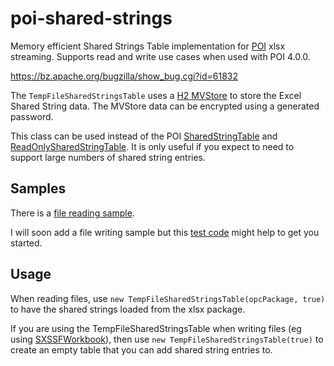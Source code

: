 # poi-shared-strings
Memory efficient Shared Strings Table implementation for [POI](https://poi.apache.org/) xlsx streaming. Supports read and write use cases when used with POI 4.0.0.

https://bz.apache.org/bugzilla/show_bug.cgi?id=61832

The `TempFileSharedStringsTable` uses a [H2 MVStore](http://www.h2database.com/html/mvstore.html) to store the Excel Shared String data. The MVStore data can be encrypted using a generated password.

This class can be used instead of the POI [SharedStringTable](https://poi.apache.org/apidocs/org/apache/poi/xssf/model/SharedStringsTable.html) and [ReadOnlySharedStringTable](https://poi.apache.org/apidocs/org/apache/poi/xssf/eventusermodel/ReadOnlySharedStringsTable.html). It is only useful if you expect to need to support large numbers of shared string entries.

## Samples

There is a [file reading sample](https://github.com/pjfanning/poi-shared-strings-sample).

I will soon add a file writing sample but this [test code](https://github.com/pjfanning/poi-shared-strings/blob/master/src/test/java/com/github/pjfanning/poi/xssf/streaming/TestSXSSFWorkbookWithTempFileSharedStringsTable.java) might help to get you started.

## Usage

When reading files, use `new TempFileSharedStringsTable(opcPackage, true)` to have the shared strings loaded from the xlsx package.

If you are using the TempFileSharedStringsTable when writing files (eg using [SXSSFWorkbook](https://poi.apache.org/apidocs/org/apache/poi/xssf/streaming/SXSSFWorkbook.html)), then use `new TempFileSharedStringsTable(true)` to create an empty table that you can add shared string entries to.
